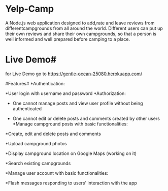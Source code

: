 # Yelp-Camp
A Node.js web application designed to add,rate and leave reviews from differentcampgrounds from all around the world.
Different users can put up their own reviews and share their own campgrounds, so that a person is well informed and well prepared before camping to a place.


# Live Demo#
for Live Demo go to https://gentle-ocean-25080.herokuapp.com/

#Features#
*Authentication:

 *User login with username and password
*Authorization:

 * One cannot manage posts and view user profile without being authenticated
 
 * One cannot edit or delete posts and comments created by other users
*Manage campground posts with basic functionalities:

  *Create, edit and delete posts and comments

  *Upload campground photos

  *Display campground location on Google Maps (working on it)

  *Search existing campgrounds

*Manage user account with basic functionalities:

  *Flash messages responding to users' interaction with the app


